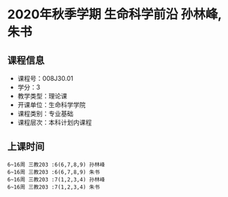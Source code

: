 # 2020年秋季学期 生命科学前沿 孙林峰, 朱书






## 课程信息

- 课程号：008J30.01
- 学分：3
- 教学类型：理论课
- 开课单位：生命科学学院
- 课程类别：专业基础
- 课程层次：本科计划内课程

## 上课时间

```
6~16周 三教203 :6(6,7,8,9) 孙林峰
6~16周 三教203 :6(6,7,8,9) 朱书
6~16周 三教203 :7(1,2,3,4) 孙林峰
6~16周 三教203 :7(1,2,3,4) 朱书
```

